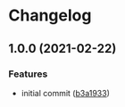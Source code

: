 # Changelog

## 1.0.0 (2021-02-22)


### Features

* initial commit ([b3a1933](https://www.github.com/netlify/functions-js/commit/b3a193372ee0dfdaa769ab4ec48f83fa980aa559))
